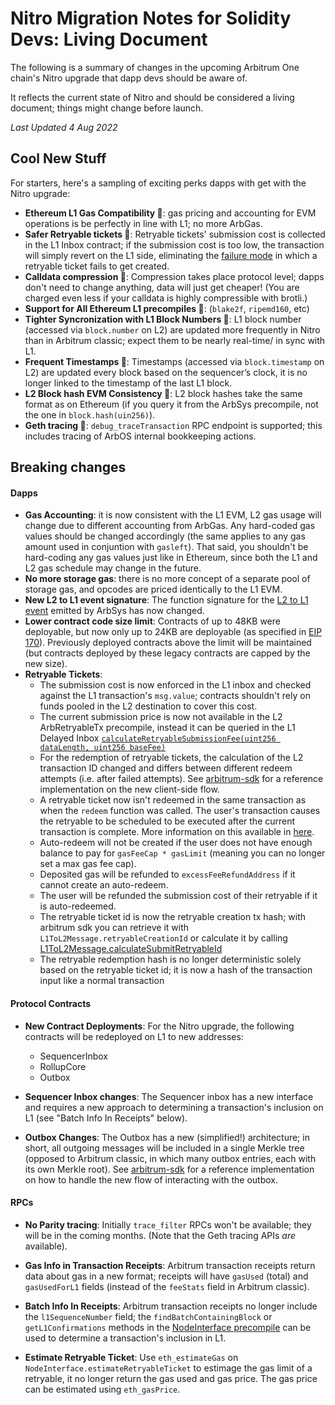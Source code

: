 # Nitro Migration Notes for Solidity Devs: Living Document


The following is a summary of changes in the upcoming Arbitrum One chain's Nitro upgrade that dapp devs should be aware of. 

It reflects the current state of Nitro and should be considered a living document; things might change before launch.

_Last Updated 4 Aug 2022_

## Cool New Stuff 

For starters, here's a sampling of exciting perks dapps with get with the Nitro upgrade:

- **Ethereum L1 Gas Compatibility 🥳**:  gas pricing and accounting for EVM operations is be perfectly in line with L1; no more ArbGas.  
- **Safer Retryable tickets 🥳**: Retryable tickets' submission cost is collected in the L1 Inbox contract; if the submission cost is too low, the transaction will simply revert on the L1 side, eliminating the [failure mode](https://developer.offchainlabs.com/docs/l1_l2_messages#important-note-about-base-submission-fee) in which a retryable ticket fails to get created. 
- **Calldata compression 🥳**: Compression takes place protocol level; dapps don't need to change anything, data will just get cheaper! (You are charged even less if your calldata is highly compressible with brotli.)
- **Support for All Ethereum L1 precompiles 🥳**: (`blake2f`, `ripemd160`, etc)
- **Tighter Syncronization with L1 Block Numbers 🥳**:  L1 block number (accessed via `block.number` on L2) are updated more frequently in Nitro than in Arbitrum classic; expect them to be nearly real-time/ in sync with L1. 
- **Frequent Timestamps 🥳**:  Timestamps (accessed via `block.timestamp` on L2) are updated every block based on the sequencer’s clock, it is no longer linked to the timestamp of the last L1 block.
- **L2 Block hash EVM Consistency 🥳**: L2 block hashes take the same format as on Ethereum (if you query it from the ArbSys precompile, not the one in `block.hash(uin256)`).
- **Geth tracing 🥳**: `debug_traceTransaction` RPC endpoint is supported; this includes tracing of ArbOS internal bookkeeping actions.

## Breaking changes

#### Dapps
- **Gas Accounting**: it is now consistent with the L1 EVM, L2 gas usage will change due to different accounting from ArbGas. Any hard-coded gas values should be changed accordingly (the same applies to any gas amount used in conjuntion with `gasleft`). That said, you shouldn't be hard-coding any gas values just like in Ethereum, since both the L1 and L2 gas schedule may change in the future.
- **No more storage gas**: there is no more concept of a separate pool of storage gas, and opcodes are priced identically to the L1 EVM.
- **New L2 to L1 event signature**: The function signature for the [L2 to L1 event](../../contracts/src/precompiles/ArbSys.sol#L110) emitted by ArbSys has now changed.
- **Lower contract code size limit**: Contracts of up to 48KB were deployable, but now only up to 24KB are deployable (as specified in [EIP 170](https://eips.ethereum.org/EIPS/eip-170)). Previously deployed contracts above the limit will be maintained (but contracts deployed by these legacy contracts are capped by the new size).
- **Retryable Tickets**: 
    - The submission cost is now enforced in the L1 inbox and checked against the L1 transaction's `msg.value`; contracts shouldn't rely on funds pooled in the L2 destination to cover this cost.
    - The current submission price is now not available in the L2 ArbRetryableTx precompile, instead it can be queried in the L1 Delayed Inbox [`calculateRetryableSubmissionFee(uint256 dataLength, uint256 baseFee)`](https://github.com/OffchainLabs/nitro/blob/01412b3cd0fca28bf9931407ca1ccfeb8714d478/contracts/src/bridge/Inbox.sol#L262)
    - For the redemption of retryable tickets, the calculation of the L2 transaction ID changed and differs between different redeem attempts (i.e. after failed attempts). See [arbitrum-sdk](https://github.com/offchainlabs/arbitrum-sdk/tree/c-nitro-stable) for a reference implementation on the new client-side flow. 
    - A retryable ticket now isn't redeemed in the same transaction as when the `redeem` function was called. The user's transaction causes the retryable to be scheduled to be executed after the current transaction is complete. More information on this available in [here](../arbos/ArbOS.md#redeeming-a-retryable).
    - Auto-redeem will not be created if the user does not have enough balance to pay for `gasFeeCap * gasLimit` (meaning you can no longer set a max gas fee cap).
    - Deposited gas will be refunded to `excessFeeRefundAddress` if it cannot create an auto-redeem.
    - The user will be refunded the submission cost of their retryable if it is auto-redeemed.
    - The retryable ticket id is now the retryable creation tx hash; with arbitrum sdk you can retrieve it with `L1ToL2Message.retryableCreationId` or calculate it by calling [L1ToL2Message.calculateSubmitRetryableId](https://github.com/OffchainLabs/arbitrum-sdk/blob/105bf73cb788231b6e63c510713f460b36699fcd/src/lib/message/L1ToL2Message.ts#L109-L155)
    - The retryable redemption hash is no longer deterministic solely based on the retryable ticket id; it is now a hash of the transaction input like a normal transaction 

#### Protocol Contracts 

- **New Contract Deployments**: For the Nitro upgrade, the following contracts will be redeployed on L1 to new addresses:
    - SequencerInbox
    - RollupCore
    - Outbox

- **Sequencer Inbox changes**: The Sequencer inbox has a new interface and requires a new approach to determining a transaction's inclusion on L1 (see "Batch Info In Receipts" below).

- **Outbox Changes**: The Outbox has a new (simplified!) architecture; in short, all outgoing messages will be included in a single Merkle tree (opposed to Arbitrum classic, in which many outbox entries, each with its own Merkle root). See [arbitrum-sdk](https://github.com/offchainlabs/arbitrum-sdk/tree/c-nitro) for a reference implementation on how to handle the new flow of interacting with the outbox.

#### RPCs

- **No Parity tracing**: Initially `trace_filter` RPCs won't be available; they will be in the coming months. (Note that the Geth tracing APIs _are_ available).

- **Gas Info in Transaction Receipts**: Arbitrum transaction receipts return data about gas in a new format; receipts will have `gasUsed` (total) and `gasUsedForL1` fields (instead of the `feeStats` field in Arbitrum classic).

- **Batch Info In Receipts**: Arbitrum transaction receipts no longer include the `l1SequenceNumber` field; the `findBatchContainingBlock` or `getL1Confirmations` methods in the [NodeInterface precompile](../../contracts/src/node-interface/NodeInterface.sol) can be used to determine a transaction's inclusion in L1.

- **Estimate Retryable Ticket**: Use `eth_estimateGas` on `NodeInterface.estimateRetryableTicket` to estimage the gas limit of a retryable, it no longer return the gas used and gas price. The gas price can be estimated using `eth_gasPrice`.

